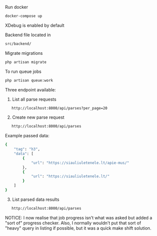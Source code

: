 Run docker
```sh
docker-compose up
```
XDebug is enabled by default

Backend file located in 
```sh
src/backend/
```
Migrate migrations
```sh
php artisan migrate
```

To run queue jobs
```sh
php artisan queue:work
```

Three endpoint available:

1. List all parse requests
```sh
   http://localhost:8000/api/parses?per_page=20
```
2. Create new parse request
```sh
   http://localhost:8000/api/parses
```
Example passed data:
```sh
{
    "tag": "h3",
    "data": [
        {
            "url": "https://siauliuletenele.lt/apie-mus/"
        },
        {
            "url": "https://siauliuletenele.lt/"
        }
    ]
}
```
3. List parsed data results
```sh
   http://localhost:8000/api/parses
```

NOTICE: 
I now realise that job progress
isn't what was asked but added a "sort of" progress checker.
Also, I normally wouldn't put that sort of "heavy" query in listing if possible, but it was a quick make shift solution.